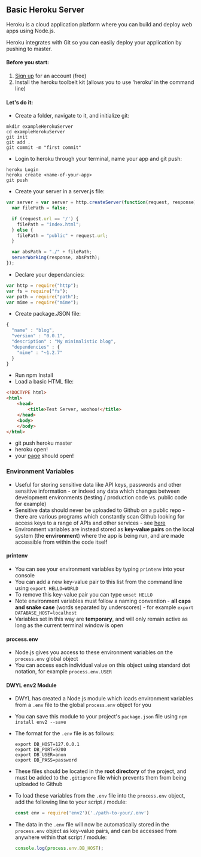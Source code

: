 ## Basic Heroku Server

Heroku is a cloud application platform where you can build and deploy web apps using Node.js.

Heroku integrates with Git so you can easily deploy your application by pushing to master.

#### Before you start:

1. [Sign up](heroku.com) for an account (free)
2. Install the heroku toolbelt kit (allows you to use 'heroku' in the command line)

#### Let's do it:

- Create a folder, navigate to it, and initialize git:
```
mkdir exampleHerokuServer
cd exampleHerokuServer
git init
git add .
git commit -m "first commit"
```
- Login to heroku through your terminal, name your app and git push:
```
heroku Login
heroku create <name-of-your-app>
git push
```
- Create your server in a server.js file:

```js
var server = var server = http.createServer(function(request, response) {
  var filePath = false;

  if (request.url == '/') {
    filePath = "index.html";
  } else {
    filePath = "public" + request.url;
  }

  var absPath = "./" + filePath;
  serverWorking(response, absPath);
});
```

- Declare your dependancies:

```js
var http = require("http");
var fs = require("fs");
var path = require("path");
var mime = require("mime");
```

- Create package.JSON file:

```js
{
  "name" : "blog",
  "version" : "0.0.1",
  "description" : "My minimalistic blog",
  "dependencies" : {
    "mime" : "~1.2.7"
  }
}
```
- Run npm Install
- Load a basic HTML file:
```html
<!DOCTYPE html>
<html>
    <head>
        <title>Test Server, woohoo!</title>
    </head>
    <body>
    </body>
</html>
```
- git push heroku master
- heroku open!
- your [page](https://git.heroku.com/example-server-facn1.git) should open! 

### Environment Variables
- Useful for storing sensitive data like API keys, passwords and other sensitive information - or indeed any data which changes between development environments (testing / production code vs. public code for example)
- Sensitive data should never be uploaded to Github on a public repo - there are various programs which constantly scan Github looking for access keys to a range of APIs and other services - see [here](https://gitleaks.com/)
- Environment variables are instead stored as **key-value pairs** on the local system (the **environment**) where the app is being run, and are made accessible from within the code itself

#### printenv
- You can see your environment variables by typing `printenv` into your console
- You can add a new key-value pair to this list from the command line using `export HELLO=WORLD`
- To remove this key-value pair you can type `unset HELLO`
- Note environment variables must follow a naming convention - **all caps and snake case** (words separated by underscores) - for example `export DATABASE_HOST=localhost`
- Variables set in this way are **temporary**, and will only remain active as long as the current terminal window is open

#### process.env
- Node.js gives you access to these environment variables on the `process.env` global object
- You can access each individual value on this object using standard dot notation, for example `process.env.USER`

#### DWYL env2 Module
- DWYL has created a Node.js module which loads environment variables from a `.env` file to the global `process.env` object for you
- You can save this module to your project's `package.json` file using `npm install env2 --save`
- The format for the `.env` file is as follows:

  ```
  export DB_HOST=127.0.0.1
  export DB_PORT=9200
  export DB_USER=anon
  export DB_PASS=password
  ```

- These files should be located in the **root directory** of the project, and must be added to the `.gitignore` file which prevents them from being uploaded to Github
- To load these variables from the `.env` file into the `process.env` object, add the following line to your script / module:

  ```js
  const env = require('env2')('./path-to-your/.env')
  ```

- The data in the `.env` file will now be automatically stored in the `process.env` object as key-value pairs, and can be accessed from anywhere within that script / module:

  ```js
  console.log(process.env.DB_HOST);
  ```
